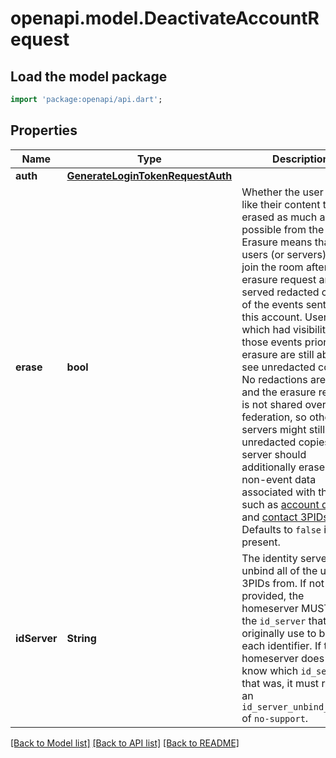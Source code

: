 # openapi.model.DeactivateAccountRequest

## Load the model package
```dart
import 'package:openapi/api.dart';
```

## Properties
Name | Type | Description | Notes
------------ | ------------- | ------------- | -------------
**auth** | [**GenerateLoginTokenRequestAuth**](GenerateLoginTokenRequestAuth.md) |  | [optional] 
**erase** | **bool** | Whether the user would like their content to be erased as much as possible from the server.  Erasure means that any users (or servers) which join the room after the erasure request are served redacted copies of the events sent by this account. Users which had visibility on those events prior to the erasure are still able to see unredacted copies. No redactions are sent and the erasure request is not shared over federation, so other servers might still serve unredacted copies.  The server should additionally erase any non-event data associated with the user, such as [account data](https://spec.matrix.org/v1.13/client-server-api/#client-config) and [contact 3PIDs](https://spec.matrix.org/v1.13/client-server-api/#adding-account-administrative-contact-information).  Defaults to `false` if not present. | [optional] 
**idServer** | **String** | The identity server to unbind all of the user's 3PIDs from. If not provided, the homeserver MUST use the `id_server` that was originally use to bind each identifier. If the homeserver does not know which `id_server` that was, it must return an `id_server_unbind_result` of `no-support`. | [optional] 

[[Back to Model list]](../README.md#documentation-for-models) [[Back to API list]](../README.md#documentation-for-api-endpoints) [[Back to README]](../README.md)


